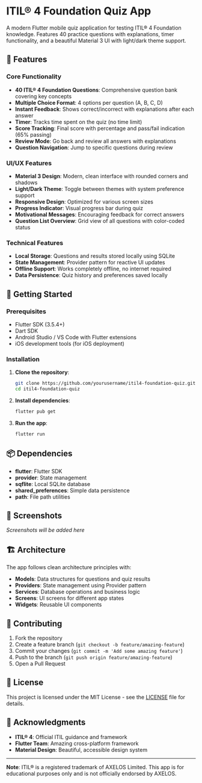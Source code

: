 # ITIL® 4 Foundation Quiz App

A modern Flutter mobile quiz application for testing ITIL® 4 Foundation knowledge. Features 40 practice questions with explanations, timer functionality, and a beautiful Material 3 UI with light/dark theme support.

## 📱 Features

### Core Functionality
- **40 ITIL® 4 Foundation Questions**: Comprehensive question bank covering key concepts
- **Multiple Choice Format**: 4 options per question (A, B, C, D)
- **Instant Feedback**: Shows correct/incorrect with explanations after each answer
- **Timer**: Tracks time spent on the quiz (no time limit)
- **Score Tracking**: Final score with percentage and pass/fail indication (65% passing)
- **Review Mode**: Go back and review all answers with explanations
- **Question Navigation**: Jump to specific questions during review

### UI/UX Features
- **Material 3 Design**: Modern, clean interface with rounded corners and shadows
- **Light/Dark Theme**: Toggle between themes with system preference support
- **Responsive Design**: Optimized for various screen sizes
- **Progress Indicator**: Visual progress bar during quiz
- **Motivational Messages**: Encouraging feedback for correct answers
- **Question List Overview**: Grid view of all questions with color-coded status

### Technical Features
- **Local Storage**: Questions and results stored locally using SQLite
- **State Management**: Provider pattern for reactive UI updates
- **Offline Support**: Works completely offline, no internet required
- **Data Persistence**: Quiz history and preferences saved locally

## 🚀 Getting Started

### Prerequisites
- Flutter SDK (3.5.4+)
- Dart SDK
- Android Studio / VS Code with Flutter extensions
- iOS development tools (for iOS deployment)

### Installation

1. **Clone the repository**:
   ```bash
   git clone https://github.com/yourusername/itil4-foundation-quiz.git
   cd itil4-foundation-quiz
   ```

2. **Install dependencies**:
   ```bash
   flutter pub get
   ```

3. **Run the app**:
   ```bash
   flutter run
   ```

## 📦 Dependencies

- **flutter**: Flutter SDK
- **provider**: State management
- **sqflite**: Local SQLite database
- **shared_preferences**: Simple data persistence
- **path**: File path utilities

## 🎨 Screenshots

*Screenshots will be added here*

## 🏗️ Architecture

The app follows clean architecture principles with:
- **Models**: Data structures for questions and quiz results
- **Providers**: State management using Provider pattern
- **Services**: Database operations and business logic
- **Screens**: UI screens for different app states
- **Widgets**: Reusable UI components

## 🤝 Contributing

1. Fork the repository
2. Create a feature branch (`git checkout -b feature/amazing-feature`)
3. Commit your changes (`git commit -m 'Add some amazing feature'`)
4. Push to the branch (`git push origin feature/amazing-feature`)
5. Open a Pull Request

## 📄 License

This project is licensed under the MIT License - see the [LICENSE](LICENSE) file for details.

## 🙏 Acknowledgments

- **ITIL® 4**: Official ITIL guidance and framework
- **Flutter Team**: Amazing cross-platform framework
- **Material Design**: Beautiful, accessible design system

---

**Note**: ITIL® is a registered trademark of AXELOS Limited. This app is for educational purposes only and is not officially endorsed by AXELOS.
